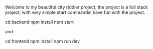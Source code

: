 Welcome to my beautiful city riddler project, the project is a full stack project, with very simple start commands! have fun with the project. 

cd backend
npm install
npm start

and 

cd frontend
npm install
npm run dev

